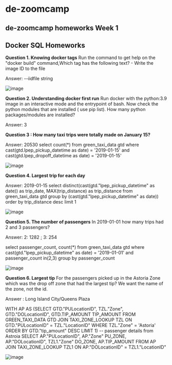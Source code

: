 # de-zoomcamp
de-zoomcamp homeworks
Week 1
------------
Docker SQL Homeworks
---------------------
**Question 1. Knowing docker tags**
 Run the command to get help on the "docker build" command,Which tag has the following text? - Write the image ID to the file
 
 Answer: --iidfile string

![image](https://user-images.githubusercontent.com/25481135/215389329-f9be9349-96dd-41c2-89e9-691afeb8d150.png)





**Question 2. Understanding docker first run**
Run docker with the python:3.9 image in an interactive mode and the entrypoint of bash. Now check the python modules that are installed ( use pip list). How many python packages/modules are installed?

Answer: 3



**Question 3 : How many taxi trips were totally made on January 15?**

Answer: 20530
select count(*) from green_taxi_data gtd
where cast(gtd.lpep_pickup_datetime as date) = '2019-01-15'
and cast(gtd.lpep_dropoff_datetime as date) = '2019-01-15'

![image](https://user-images.githubusercontent.com/25481135/215334936-f54a27d4-f63c-45e9-bb9d-cb90b646fd4f.png)


**Question 4. Largest trip for each day**

Answer: 2019-01-15
select 
distinct(cast(gtd."lpep_pickup_datetime" as date)) as trip_date,
MAX(trip_distance) as trip_distance
from green_taxi_data gtd 
group by (cast(gtd."lpep_pickup_datetime" as date))
order by trip_distance desc
limit 1

![image](https://user-images.githubusercontent.com/25481135/215336529-819e1c59-c636-4b19-a2cc-110aa47adb40.png)

**Question 5. The number of passengers**
In 2019-01-01 how many trips had 2 and 3 passengers?

Answer: 2: 1282 ; 3: 254

select 
passenger_count,
count(*)
from green_taxi_data gtd
where cast(gtd."lpep_pickup_datetime" as date) = '2019-01-01' 
and passenger_count in(2,3)
group by passenger_count

![image](https://user-images.githubusercontent.com/25481135/215338143-d20d474a-9e17-430d-a33e-8de0d550113e.png)

**Question 6. Largest tip**
For the passengers picked up in the Astoria Zone which was the drop off zone that had the largest tip? We want the name of the zone, not the id.

Answer : Long Island City/Queens Plaza

WITH AP AS
	(SELECT GTD."PULocationID",
			TZL."Zone",
			GTD."DOLocationID",
			GTD.TIP_AMOUNT TIP_AMOUNT
		FROM GREEN_TAXI_DATA GTD
		JOIN TAXI_ZONE_LOOKUP TZL ON GTD."PULocationID" = TZL."LocationID"
		WHERE TZL."Zone" = 'Astoria'
		ORDER BY GTD."tip_amount" DESC
		LIMIT 1) -- passenger details from Astroia 
SELECT AP."PULocationID",
	AP."Zone" PU_ZONE,
	AP."DOLocationID",
	TZL1."Zone" DO_ZONE,
	AP.TIP_AMOUNT
FROM AP
JOIN TAXI_ZONE_LOOKUP TZL1 ON AP."DOLocationID" = TZL1."LocationID"

![image](https://user-images.githubusercontent.com/25481135/215345036-9a62965e-3974-4328-9273-6357d98eee08.png)


